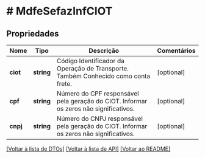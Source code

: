 # # MdfeSefazInfCIOT

## Propriedades

Nome | Tipo | Descrição | Comentários
------------ | ------------- | ------------- | -------------
**ciot** | **string** | Código Identificador da Operação de Transporte.  Também Conhecido como conta frete. | [optional]
**cpf** | **string** | Número do CPF responsável pela geração do CIOT.  Informar os zeros não significativos. | [optional]
**cnpj** | **string** | Número do CNPJ responsável pela geração do CIOT.  Informar os zeros não significativos. | [optional]

[[Voltar à lista de DTOs]](../../README.md#models) [[Voltar à lista de API]](../../README.md#endpoints) [[Voltar ao README]](../../README.md)

